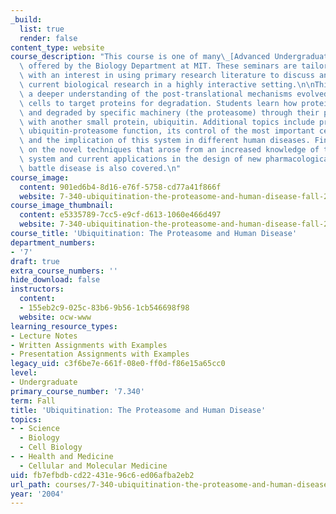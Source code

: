 ```yaml
---
_build:
  list: true
  render: false
content_type: website
course_description: "This course is one of many\_[Advanced Undergraduate Seminars](https://biology.mit.edu/undergraduate/course_listings/advanced_undergraduate_seminars)\
  \ offered by the Biology Department at MIT. These seminars are tailored for students\
  \ with an interest in using primary research literature to discuss and learn about\
  \ current biological research in a highly interactive setting.\n\nThis seminar provides\
  \ a deeper understanding of the post-translational mechanisms evolved by eukaryotic\
  \ cells to target proteins for degradation. Students learn how proteins are recognized\
  \ and degraded by specific machinery (the proteasome) through their previous tagging\
  \ with another small protein, ubiquitin. Additional topics include principles of\
  \ ubiquitin-proteasome function, its control of the most important cellular pathways,\
  \ and the implication of this system in different human diseases. Finally, speculation\
  \ on the novel techniques that arose from an increased knowledge of the ubiquitin-proteosome\
  \ system and current applications in the design of new pharmacological agents to\
  \ battle disease is also covered.\n"
course_image:
  content: 901ed6b4-8d16-e76f-5758-cd77a41f866f
  website: 7-340-ubiquitination-the-proteasome-and-human-disease-fall-2004
course_image_thumbnail:
  content: e5335789-7cc5-e9cf-d613-1060e466d497
  website: 7-340-ubiquitination-the-proteasome-and-human-disease-fall-2004
course_title: 'Ubiquitination: The Proteasome and Human Disease'
department_numbers:
- '7'
draft: true
extra_course_numbers: ''
hide_download: false
instructors:
  content:
  - 155eb2c9-025c-83b6-9b56-1cb546698f98
  website: ocw-www
learning_resource_types:
- Lecture Notes
- Written Assignments with Examples
- Presentation Assignments with Examples
legacy_uid: c3f6be7e-661f-08e0-ff0d-f86e15a65cc0
level:
- Undergraduate
primary_course_number: '7.340'
term: Fall
title: 'Ubiquitination: The Proteasome and Human Disease'
topics:
- - Science
  - Biology
  - Cell Biology
- - Health and Medicine
  - Cellular and Molecular Medicine
uid: fb7efbdb-cd22-431e-96c6-ed06afba2eb2
url_path: courses/7-340-ubiquitination-the-proteasome-and-human-disease-fall-2004
year: '2004'
---
```

